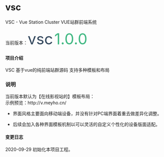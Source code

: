 # vsc
VSC - Vue Station Cluster VUE站群前端系统 

当前版本：<font color=#35495e size=72>vsc</font>  <font color=#41b883 size=72>1.0.0</font>

#### 项目介绍
VSC 基于vue的纯前端站群源码 支持多种模板和布局 <br/>

<h3>说明</h3>
当前版本默认为【在线影视站的】模板布局： <br>
示例预览：http://v.meyho.cn/  <br>

- 界面风格主要面向移动端设备，并没有针对PC端界面着重去做差异化调整。<br/>

- 后续会加入各种界面模板机制以可以灵活的自定义个性化的设备版面适配。

#### 变更日志
2020-09-29 初始化本项目工程。


